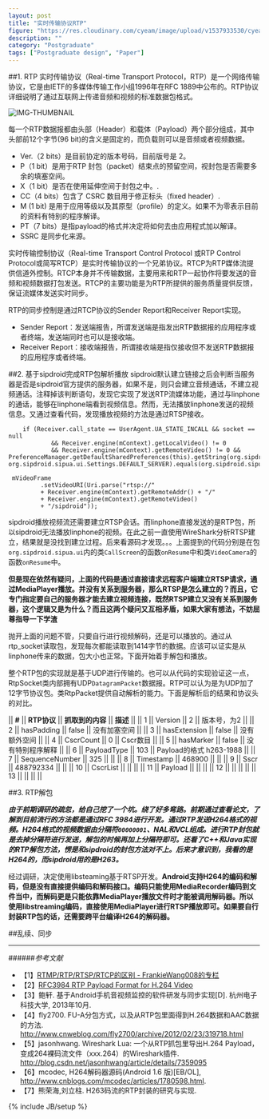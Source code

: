 ```yaml
---
layout: post
title: "实时传输协议RTP"
figure: "https://res.cloudinary.com/cyeam/image/upload/v1537933530/cyeam/c168.png"
description: ""
category: "Postgraduate"
tags: ["Postgraduate design", "Paper"]
---
```


##1. RTP
实时传输协议（Real-time Transport Protocol，RTP）是一个网络传输协议，它是由IETF的多媒体传输工作小组1996年在RFC 1889中公布的。RTP协议详细说明了通过互联网上传递音频和视频的标准数据包格式。

![IMG-THUMBNAIL](https://res.cloudinary.com/cyeam/image/upload/v1537933530/cyeam/rtp_rfc1889.png)

每一个RTP数据报都由头部（Header）和载体（Payload）两个部分组成，其中头部前12个字节(96 bit)的含义是固定的，而负载则可以是音频或者视频数据。

+ Ver.（2 bits）是目前协定的版本号码，目前版号是 2。
+ P（1 bit）是用于RTP 封包（packet）结束点的预留空间，视封包是否需要多余的填塞空间。
+ X（1 bit）是否在使用延伸空间于封包之中。.
+ CC（4 bits）包含了 CSRC 数目用于修正标头（fixed header）.
+ M (1 bit) 是用于应用等级以及其原型（profile）的定义。如果不为零表示目前的资料有特别的程序解译。
+ PT（7 bits）是指payload的格式并决定将如何去由应用程式加以解译。
+ SSRC 是同步化来源。

实时传输控制协议（Real-time Transport Control Protocol 或RTP Control Protocol或简写RTCP）是实时传输协议的一个兄弟协议。RTCP为RTP媒体流提供信道外控制。RTCP本身并不传输数据，主要用来和RTP一起协作将要发送的音频和视频数据打包发送。RTCP的主要功能是为RTP所提供的服务质量提供反馈，保证流媒体发送实时同步。

RTP的同步控制是通过RTCP协议的Sender Report和Receiver Report实现。

+ Sender Report：发送端报告，所谓发送端是指发出RTP数据报的应用程序或者终端，发送端同时也可以是接收端。
+ Receiver Report：接收端报告，所谓接收端是指仅接收但不发送RTP数据报的应用程序或者终端。

##2. 基于sipdroid完成RTP包解析播放
sipdroid默认建立链接之后会判断当服务器是否是sipdroid官方提供的服务器，如果不是，则只会建立音频通话，不建立视频通话。注释掉该判断语句，发现它实现了发送RTP流媒体功能，通过与linphone的通话，能够在linphone端看到视频信息。然而，无法播放linphone发送的视频信息。又通过查看代码，发现播放视频的方法是通过RTSP接收。

        if (Receiver.call_state == UserAgent.UA_STATE_INCALL && socket == null
                && Receiver.engine(mContext).getLocalVideo() != 0
                && Receiver.engine(mContext).getRemoteVideo() != 0 && PreferenceManager.getDefaultSharedPreferences(this).getString(org.sipdroid.sipua.ui.Settings.PREF_SERVER, org.sipdroid.sipua.ui.Settings.DEFAULT_SERVER).equals(org.sipdroid.sipua.ui.Settings.DEFAULT_SERVER)))

     mVideoFrame
             .setVideoURI(Uri.parse("rtsp://"
             + Receiver.engine(mContext).getRemoteAddr() + "/"
             + Receiver.engine(mContext).getRemoteVideo()
             + "/sipdroid"));

sipdroid播放视频流还需要建立RTSP会话。而linphone直接发送的是RTP包，所以sipdroid无法播放linphone的视频。在此之前一直使用WireShark分析RTSP建立，结果就是没找到建立过程。后来看源码才发现。。。上面提到的代码分别是在包`org.sipdroid.sipua.ui`内的类`CallScreen`的函数`onResume`中和类`VideoCamera`的函数`onResume`中。

**但是现在依然有疑问，上面的代码是通过直接请求远程客户端建立RTSP请求，通过MediaPlayer播放。并没有关系到服务器，那么RTSP是怎么建立的？而且，它专门指定要自己的服务器才能去建立视频连接，既然RTSP建立又没有关系到服务器，这个逻辑又是为什么？而且这两个疑问又互相矛盾，如果大家有想法，不妨屈尊指导一下学渣**

抛开上面的问题不管，只要自行进行视频解码，还是可以播放的。通过从rtp_socket读取包，发现每次都能读取到1414字节的数据。应该可以证实是从linphone传来的数据，包大小也正常。下面开始着手解包和播放。

整个RTP包的实现就是基于UDP进行传输的。也可以从代码的实现验证这一点，RtpSocket类内部拥有UDP`DatagramPacket`数据报。RTP可以认为是为UDP加了12字节协议包。类RtpPacket提供自动解析的能力。下面是解析后的结果和协议头的对比。

|| **#** || **RTP协议** || **抓取到的内容** || **描述** ||
|| 1 || Version || 2 || 版本号，为2 ||
|| 2 || hasPadding || false || 没有加塞空间 ||
|| 3 || hasExtension || false || 没有额外空间 ||
|| 4 || CscrCount || 0 || Cscr数目 ||
|| 5 || hasMarker || false || 没有特别程序解释 ||
|| 6 || PayloadType || 103 || Payload的格式 h263-1988 ||
|| 7 || SequenceNumber || 325 ||  ||
|| 8 || Timestamp || 468900 ||  ||
|| 9 || Sscr || 488792334 ||  ||
|| 10 || CscrList ||  ||  ||
|| 11 || Payload ||  ||  ||
|| 12 ||  ||  ||  ||
|| 13 ||  ||  ||  ||

##3. RTP解包

***由于前期调研的疏忽，给自己挖了一个坑。绕了好多弯路。前期通过查看论文，了解到目前流行的方法都是通过RFC 3984进行开发。通过RTP发送H264格式的视频。H264格式的视频数据由分隔符`00000001`、NAL和VCL组成。进行RTP封包就是去掉分隔符进行发送，解包的时候再加上分隔符即可。还看了C++和Java实现的RTP解包方法，愣是和sipdroid的封包方法对不上。后来才意识到，我看的是H264的，而sipdroid用的是H263。***

经过调研，决定使用libsteaming基于RTSP开发。**Android支持H264的编码和解码，但是没有直接提供编码和解码接口。编码只能使用MediaRecorder编码到文件当中，而解码更是只能依靠MediaPlayer播放文件时才能被调用解码器。所以使用libstreaming编码，直接使用MediaPlayer进行RTSP播放即可。如果要自行封装RTP包的话，还需要跨平台编译H264的解码器。**

##乱续、同步

---

######*参考文献*
+ 【1】[RTMP/RTP/RTSP/RTCP的区别 - FrankieWang008的专栏](http://blog.csdn.net/frankiewang008/article/details/7665547)
+ 【2】[RFC3984  RTP Payload Format for H.264 Video](http://tools.ietf.org/html/rfc3984)
+ 【3】鲍轩. 基于Android手机音视频监控的软件研发与同步实现[D]. 杭州电子科技大学, 2013年10月.
+ 【4】fly2700. FU-A分包方式，以及从RTP包里面得到H.264数据和AAC数据的方法. http://www.cnweblog.com/fly2700/archive/2012/02/23/319718.html
+ 【5】jasonhwang. Wireshark Lua: 一个从RTP抓包里导出H.264 Payload，变成264裸码流文件（xxx.264）的Wireshark插件. http://blog.csdn.net/jasonhwang/article/details/7359095
+ 【6】mcodec, H264解码器源码(Android 1.6 版)[EB/OL], http://www.cnblogs.com/mcodec/articles/1780598.html.
+ 【7】熊荣海,刘立柱. H263码流的RTP封装的研究与实现. 


{% include JB/setup %}
